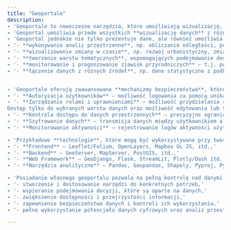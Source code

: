 ```yaml
---
title: "Geoportale"
description: 
- 'Geoportale to nowoczesne narzędzia, które umożliwiają wizualizację, analizę i udostępnianie danych geograficznych w przyjaznej dla użytkownika formie. Dzięki nim nawet skomplikowane zestawy danych przestrzennych stają się łatwe do zrozumienia i wykorzystania. Co ważne, dziś każdy może stworzyć własny geoportal, dostosowany do swoich potrzeb.'
- 'Geoportal umożliwia przede wszystkich **wizualizację danych** z różnorodnych źródeł. Geoportale mogą prezentować wiele informacji przestrzennych: klasyczne mapy topograficzne / środowiskowe / urbanistyczne, zestawy informacji: branżowych / biznesowych / historycznych / tematycznych, wyniki analiz przestrzennych oraz szczegółowe ich reprezentacje geograficzne.'
- 'Geoportal jednakże nie tylko prezentuje dane, ale również umożliwia interaktywną ich analizę, np.'
- '- **wykonywanie analiz przestrzenne**, np. obliczanie odległości, powierzchni, czy identyfikację obszarów spełniających określone kryteria,'
- '- **wizualizowanie zmiany w czasie**, np. rozwój urbanistyczny, zmiany w użytkowaniu gruntów,'
- '- **tworzenie warstw tematycznych**, wspomagających podejmowanie decyzji biznesowych, czy planistycznych.'
- '- **monitorowanie i prognozowanie zjawisk przyrodniczych** — t.j. powodzie, osuwiska, pożary czy rozprzestrzenianie się zanieczyszczeń,'
- '- **łączenie danych z różnych źródeł**, np. dane statystyczne z podkładami mapowymi.'


- 'Geoportale oferują zaawansowane **mechanizmy bezpieczeństwa**, które chronią dane i zapewniają kontrolę nad tym, kto i w jaki sposób ma do nich dostęp. Poniższe rozwiązania gwarantują większa funkcjonalność oraz elastyczność geoportalu i spełnianie wymagań bezpieczeństwa, oraz ochrony danych osobowych (np. RODO). Kluczowe funkcje bezpieczeństwa to m. in.:'
- '- **Autoryzacja użytkowników** – możliwość logowania za pomocą unikalnych danych uwierzytelniających, takich jak hasła, tokeny czy logowanie dwuskładnikowe (2FA),'
- '- **Zarządzanie rolami i uprawnieniami** – możliwość przydzielania różnych poziomów dostępu dla użytkowników lub grup użytkowników:
Dostęp tylko do wybranych warstw danych oraz możliwość edytowania lub tylko przeglądania wybranych treści,'
- '- **Kontrola dostępu do danych przestrzennych** – precyzyjne ograniczenie dostępu do konkretnych obszarów geograficznych. Przykład: pracownicy odpowiedzialni za region A nie mają wglądu w dane dotyczące regionu B,'
- '- **Szyfrowanie danych** – transmisja danych między użytkownikiem a serwerem zabezpieczona protokołami SSL/TLS, co zapewnia poufność przesyłanych informacji,'
- '- **Monitorowanie aktywności** – rejestrowanie logów aktywności użytkowników, co pozwala na analizę dostępu i zapobieganie nieautoryzowanym działaniom.'

- 'Przykładowe **technologie**, które mogą być wykorzystywane przy tworzeniu geoportali, to m.in.:'
- '- **Frontend** — Leaflet/Folium, OpenLayers, Mapbox GL JS, itd.,'
- '- **Backend** — GeoServer, MapServer, PostGIS, itd.,'
- '- **Web Framework** — GeoDjango, Flask, StreamLit, Plotly/Dash itd.,'
- '- **Narzędzia analityczne** — Pandas, Geopandas, Shapely, Pyproj, PySAL itd.'

- 'Posiadanie własnego geoportalu pozwala na pełną kontrolę nad danymi i ich prezentacją. Geoportal umożliwia:'
- '- stworzenie i dostosowanie narzędzi do konkretnych potrzeb,'
- '- wspieranie podejmowania decyzji, które są oparte na danych,'
- '- zwiększenie dostępności i przejrzystości informacji,'
- '- zapewnienie bezpieczeństwa danych i kontroli ich wykorzystania,'
- '- pełne wykorzystanie potencjału danych cyfrowych oraz analiz przestrzennych.'

---
```

